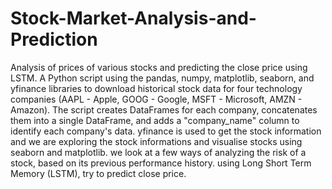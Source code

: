 # Stock-Market-Analysis-and-Prediction
Analysis of prices of various stocks and predicting the close price using LSTM. 
A Python script using the pandas, numpy, matplotlib, seaborn, and yfinance libraries to download historical stock data for four technology companies (AAPL - Apple, GOOG - Google, MSFT - Microsoft, AMZN - Amazon). The script creates DataFrames for each company, concatenates them into a single DataFrame, and adds a "company_name" column to identify each company's data.
yfinance is used to get the stock information and we are exploring the stock informations and visualise stocks using seaborn and matplotlib.
we look at a few ways of analyzing the risk of a stock, based on its previous performance history. using Long Short Term Memory (LSTM), try to predict close price.
